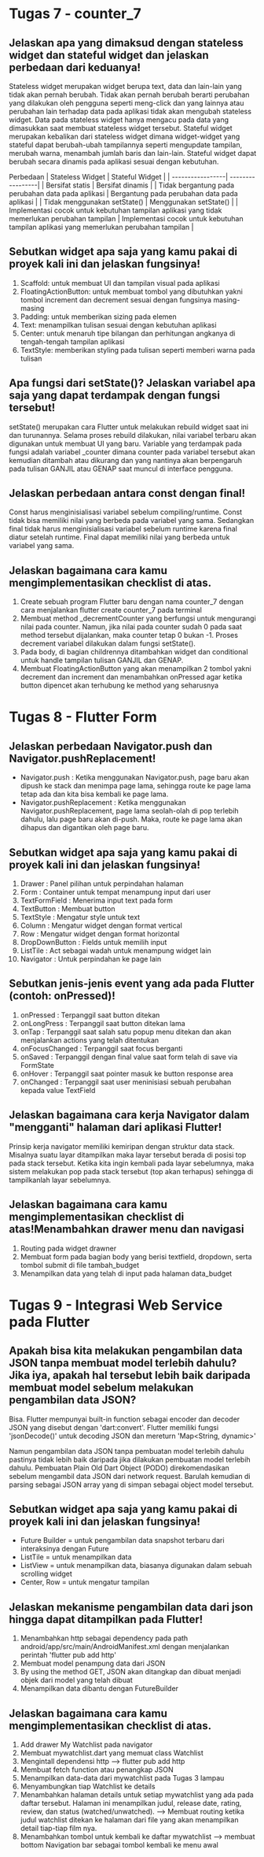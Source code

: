 # Tugas 7 - counter_7

## Jelaskan apa yang dimaksud dengan stateless widget dan stateful widget dan jelaskan perbedaan dari keduanya!
Stateless widget merupakan widget berupa text, data dan lain-lain yang tidak akan pernah berubah. Tidak akan pernah berubah berarti perubahan yang dilakukan oleh
pengguna seperti meng-click dan yang lainnya atau perubahan lain terhadap data pada aplikasi tidak akan mengubah stateless widget. Data pada stateless widget hanya
mengacu pada data yang dimasukkan saat membuat stateless widget tersebut. Stateful widget merupakan kebalikan dari stateless widget dimana widget-widget yang stateful
dapat berubah-ubah tampilannya seperti mengupdate tampilan, merubah warna, menambah jumlah baris dan lain-lain. Stateful widget dapat berubah secara dinamis pada
aplikasi sesuai dengan kebutuhan.

Perbedaan
| Stateless Widget | Stateful Widget |
| -----------------| -----------------|
| Bersifat statis | Bersifat dinamis |
| Tidak bergantung pada perubahan data pada aplikasi | Bergantung pada perubahan data pada aplikasi |
| Tidak menggunakan setState() | Menggunakan setState() |
| Implementasi cocok untuk kebutuhan tampilan aplikasi yang tidak memerlukan perubahan tampilan | Implementasi cocok untuk kebutuhan tampilan aplikasi yang memerlukan perubahan tampilan |

## Sebutkan widget apa saja yang kamu pakai di proyek kali ini dan jelaskan fungsinya!
1. Scaffold: untuk membuat UI dan tampilan visual pada aplikasi
2. FloatingActionButton: untuk membuat tombol yang dibutuhkan yakni tombol increment dan decrement sesuai dengan fungsinya masing-masing
3. Padding: untuk memberikan sizing pada elemen
4. Text: menampilkan tulisan sesuai dengan kebutuhan aplikasi
5. Center: untuk menaruh tipe bilangan dan perhitungan angkanya di tengah-tengah tampilan aplikasi
6. TextStyle: memberikan styling pada tulisan seperti memberi warna pada tulisan

## Apa fungsi dari setState()? Jelaskan variabel apa saja yang dapat terdampak dengan fungsi tersebut!
setState() merupakan cara Flutter untuk melakukan rebuild widget saat ini dan turunannya. Selama proses rebuild dilakukan, nilai variabel terbaru akan digunakan untuk membuat UI yang baru. Variable yang terdampak pada fungsi adalah variabel _counter dimana counter pada variabel tersebut akan kemudian ditambah atau dikurang dan yang nantinya akan berpengaruh pada tulisan GANJIL atau GENAP saat muncul di interface pengguna.

##  Jelaskan perbedaan antara const dengan final!
Const harus menginisialisasi variabel sebelum compiling/runtime. Const tidak bisa memiliki nilai yang berbeda pada variabel yang sama. Sedangkan final tidak harus menginisialisasi variabel sebelum runtime karena final diatur setelah runtime. Final dapat memiliki nilai yang berbeda untuk variabel yang sama.

## Jelaskan bagaimana cara kamu mengimplementasikan checklist di atas.
1. Create sebuah program Flutter baru dengan nama counter_7 dengan cara menjalankan flutter create counter_7 pada terminal
2. Membuat method _decrementCounter yang berfungsi untuk mengurangi nilai pada counter. Namun, jika nilai pada counter sudah 0 pada saat method tersebut dijalankan, maka counter tetap 0 bukan -1. Proses decrement variabel dilakukan dalam fungsi setState().
3. Pada body, di bagian childrennya ditambahkan widget dan conditional untuk handle tampilan tulisan GANJIL dan GENAP.
4. Membuat FloatingActionButton yang akan menampilkan 2 tombol yakni decrement dan increment dan menambahkan onPressed agar ketika button dipencet akan terhubung ke method yang seharusnya


# Tugas 8 - Flutter Form

## Jelaskan perbedaan Navigator.push dan Navigator.pushReplacement!
- Navigator.push            : Ketika menggunakan Navigator.push, page baru akan dipush ke stack dan menimpa page lama, sehingga route ke page lama tetap ada dan kita bisa kembali ke page lama.
- Navigator.pushReplacement : Ketika menggunakan Navigator.pushReplacement, page lama seolah-olah di pop terlebih dahulu, lalu page baru akan di-push. Maka, route ke page lama akan dihapus dan digantikan oleh page baru.

## Sebutkan widget apa saja yang kamu pakai di proyek kali ini dan jelaskan fungsinya!
1. Drawer           : Panel pilihan untuk perpindahan halaman
2. Form             : Container untuk tempat menampung input dari user
3. TextFormField    : Menerima input text pada form
4. TextButton       : Membuat button
5. TextStyle        : Mengatur style untuk text
6. Column           : Mengatur widget dengan format vertical
7. Row              : Mengatur widget dengan format horizontal
8. DropDownButton   : Fields untuk memilih input
9. ListTile         : Act sebagai wadah untuk menampung widget lain
10. Navigator       : Untuk perpindahan ke page lain

## Sebutkan jenis-jenis event yang ada pada Flutter (contoh: onPressed)!
1. onPressed        : Terpanggil saat button ditekan
2. onLongPress      : Terpanggil saat button ditekan lama
3. onTap            : Terpanggil saat salah satu popup menu ditekan dan akan menjalankan actions yang telah ditentukan 
4. onFocusChanged   : Terpanggil saat focus berganti
5. onSaved          : Terpanggil dengan final value saat form telah di save via FormState
6. onHover          : Terpanggil saat pointer masuk ke button response area
7. onChanged        : Terpanggil saat user meninisiasi sebuah perubahan kepada value TextField

## Jelaskan bagaimana cara kerja Navigator dalam "mengganti" halaman dari aplikasi Flutter!
Prinsip kerja navigator memiliki kemiripan dengan struktur data stack. Misalnya suatu layar ditampilkan maka layar tersebut berada di posisi top pada stack tersebut. Ketika kita ingin kembali pada layar sebelumnya, maka sistem melakukan pop pada stack tersebut (top akan terhapus) sehingga di tampilkanlah layar sebelumnya.

## Jelaskan bagaimana cara kamu mengimplementasikan checklist di atas!Menambahkan drawer menu dan navigasi
1. Routing pada widget drawner
2. Membuat form pada bagian body yang berisi textfield, dropdown, serta tombol submit di file tambah_budget
3. Menampilkan data yang telah di input pada halaman data_budget


# Tugas 9 - Integrasi Web Service pada Flutter

## Apakah bisa kita melakukan pengambilan data JSON tanpa membuat model terlebih dahulu? Jika iya, apakah hal tersebut lebih baik daripada membuat model sebelum melakukan pengambilan data JSON?
Bisa. Flutter mempunyai built-in function sebagai encoder dan decoder JSON yang disebut dengan 'dart:convert'. Flutter memiliki fungsi 'jsonDecode()' untuk decoding JSON dan mereturn 'Map<String, dynamic>'

Namun pengambilan data JSON tanpa pembuatan model terlebih dahulu pastinya tidak lebih baik daripada jika dilakukan pembuatan model terlebih dahulu. Pembuatan Plain Old Dart Object (PODO) direkomendasikan sebelum mengambil data JSON dari network request. Barulah kemudian di parsing sebagai JSON array yang di simpan sebagai object model tersebut.

## Sebutkan widget apa saja yang kamu pakai di proyek kali ini dan jelaskan fungsinya!
- Future Builder    = untuk pengambilan data snapshot terbaru dari interaksinya dengan Future
- ListTile          = untuk menampilkan data
- ListView          = untuk menampilkan data, biasanya digunakan dalam sebuah scrolling widget
- Center, Row       = untuk mengatur tampilan 

## Jelaskan mekanisme pengambilan data dari json hingga dapat ditampilkan pada Flutter!
1. Menambahkan http sebagai dependency pada path android/app/src/main/AndroidManifest.xml dengan menjalankan perintah 'flutter pub add http'
2. Membuat model penampung data dari JSON
3. By using the method GET, JSON akan ditangkap dan dibuat menjadi objek dari model yang telah dibuat
4. Menampilkan data dibantu dengan FutureBuilder

## Jelaskan bagaimana cara kamu mengimplementasikan checklist di atas.
1. Add drawer My Watchlist pada navigator
2. Membuat mywatchlist.dart yang memuat class Watchlist
3. Mengintall dependensi http --> flutter pub add http
4. Membuat fetch function atau penangkap JSON
5. Menampilkan data-data dari mywatchlist pada Tugas 3 lampau
6. Menyambungkan tiap Watchlist ke details
7. Menambahkan halaman details untuk setiap mywatchlist yang ada pada daftar tersebut. Halaman ini menampilkan judul, release date, rating, review, dan status (watched/unwatched). --> Membuat routing ketika judul watchlist ditekan ke halaman dari file yang akan menampilkan detail tiap-tiap film nya.
8. Menambahkan tombol untuk kembali ke daftar mywatchlist --> membuat bottom Navigation bar sebagai tombol kembali ke menu awal
